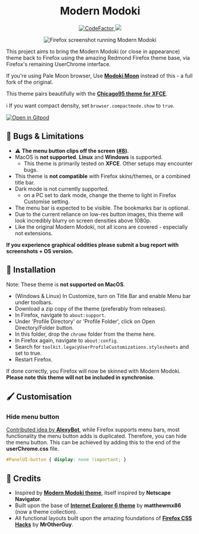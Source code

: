 <h1 align="center">Modern Modoki</h1>

<p align="center">
 <a href="https://www.codefactor.io/repository/github/soup-bowl/modoki-firefox">
  <img src="https://www.codefactor.io/repository/github/soup-bowl/modoki-firefox/badge" alt="CodeFactor" />
 </a>
 <a href="https://gitpod.io/#https://github.com/soup-bowl/Modoki-Firefox">
  <img src="https://img.shields.io/badge/open%20in-Gitpod-orange?logo=gitpod&logoColor=white" />
 </a>
</p>

<p align="center">
 <img alt="Firefox screenshot running Modern Modoki" src="https://user-images.githubusercontent.com/11209477/192164979-31f7c725-87c4-4513-aaed-d2c52a17a9b6.png" />
</p>

This project aims to bring the Modern Modoki (or close in appearance) theme back to Firefox using the amazing Redmond Firefox theme base, via Firefox's remaining UserChrome interface.

If you're using Pale Moon browser, Use **[Modoki Moon][mmm]** instead of this - a full fork of the original.

This theme pairs beautifully with the **[Chicago95 theme for XFCE][c95]**.

 ℹ️ If you want compact density, set `browser.compactmode.show` to `true`.

[![Open in Gitpod](https://gitpod.io/button/open-in-gitpod.svg)](https://gitpod.io/#https://github.com/soup-bowl/Modoki-Firefox)

## 🐞 Bugs & Limitations

* ⚠️ **The menu button clips off the screen ([#8](https://github.com/soup-bowl/Modoki-Firefox/issues/8)).**
* MacOS is **not supported**. **Linux** and **Windows** is supported.
  * This theme is primarily tested on **XFCE**. Other setups may encounter bugs.
* This theme is **not compatible** with Firefox skins/themes, or a combined title bar.
* Dark mode is not currently supported.
  * on a PC set to dark mode, change the theme to light in Firefox Customise setting.
* The menu bar is expected to be visible. The bookmarks bar is optional.
* Due to the current reliance on low-res button images, this theme will look incredibly blurry on screen densities above 1080p.
* Like the original Modern Modoki, not all icons are covered - especially not extensions.

**If you experience graphical oddities please submit a bug report with screenshots + OS version.**

## 🚀 Installation

Note: These theme is **not supported on MacOS**. 

* (Windows & Linux) In Customize, turn on Title Bar and enable Menu bar under toolbars.
* Download a zip copy of the theme (preferably from releases).
* In Firefox, navigate to `about:support`.
* Under 'Profile Directory' or 'Profile Folder', click on Open Directory/Folder button.
* In this folder, drop the `chrome` folder from the theme here.
* In Firefox again, navigate to `about:config`.
* Search for `toolkit.legacyUserProfileCustomizations.stylesheets` and set to true.
* Restart Firefox.

If done correctly, you Firefox will now be skinned with Modern Modoki. **Please note this theme will not be included in synchronise**.

## 🖌️ Customisation

### Hide menu button

[Contributed idea by **AlexyBot**](https://github.com/soup-bowl/Modoki-Firefox/issues/8#issuecomment-1544206896), while Firefox supports menu bars, most functionality the menu button adds is duplicated. Therefore, you can hide the menu button. This can be achieved by adding this to the end of the **userChrome.css** file.

```css
#PanelUI-button { display: none !important; }
```

## 🌟 Credits

* Inspired by **[Modern Modoki theme][mm]**, itself inspired by **Netscape Navigator**.
* Built upon the base of **[Internet Explorer 6 theme][rf]** by **matthewmx86** (now a theme collection).
* All functional layouts built upon the amazing foundations of [**Firefox CSS Hacks**][cssh] by **MrOtherGuy**.

[rf]:   https://github.com/matthewmx86/RetroThemesFirefox
[c95]:  https://github.com/grassmunk/Chicago95
[mm]:   http://lowandsh.web.fc2.com/index.en.html
[mmm]:  https://addons.palemoon.org/addon/modoki-moon/
[cssh]: https://github.com/MrOtherGuy/firefox-csshacks
